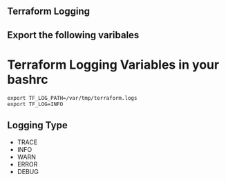 ## Terraform Logging

## Export the following varibales

# Terraform Logging Variables in your bashrc 
```
export TF_LOG_PATH=/var/tmp/terraform.logs
export TF_LOG=INFO 
```

## Logging Type 
- TRACE
- INFO
- WARN
- ERROR 
- DEBUG